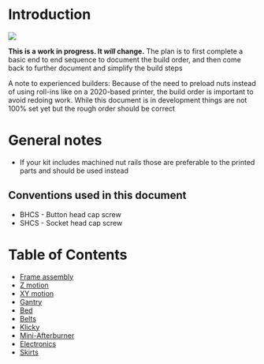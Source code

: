 # Introduction

![](/images/whole_printer_small.png)    


**This is a work in progress. It *will* change.** The plan is to first complete a basic end to end sequence to document the build order, and then come back to further document and simplify the build steps

A note to experienced builders: Because of the need to preload nuts instead of using roll-ins like on a 2020-based printer, the build order is important to avoid redoing work. While this document is in development things are not 100% set yet but the rough order should be correct

# General notes
* If your kit includes machined nut rails those are preferable to the printed parts and should be used instead

## Conventions used in this document
* BHCS - Button head cap screw
* SHCS - Socket head cap screw

# Table of Contents
- [Frame assembly](frame_assembly.md)
- [Z motion](z_motion.md)
- [XY motion](xy_motion.md)
- [Gantry](gantry.md)
- [Bed](bed.md)
- [Belts](belts.md)
- [Klicky](klicky.md)
- [Mini-Afterburner](mini-ab.md)
- [Electronics](electronics.md)
- [Skirts](skirts.md)

